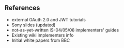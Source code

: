 

## References
-   external OAuth 2.0 and JWT tutorials
-   Sony slides (updated)
-   not-as-yet-written IS-04/05/08 implementers' guides
-   Existing wiki implementers info
-   Initial white papers from BBC
<!--stackedit_data:
eyJoaXN0b3J5IjpbLTkwNjU1MjU5Nl19
-->